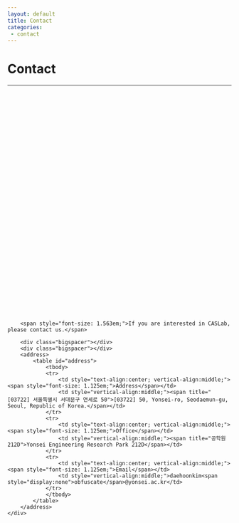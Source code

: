 ```yaml
---
layout: default
title: Contact
categories:
 - contact
---
```


<script type="text/javascript" src="//dapi.kakao.com/v2/maps/sdk.js?appkey=b39590003fae695d5cd234d45edf0e58"></script>

<div class="row">
    <div class="col-md-12">
        <h1>Contact</h1>
        <hr/>
    </div>
</div>

<div class="row">
    <div class="col-md-12">
        <div id="map" style="width: 950px; height: 500px;"></div>
        <div class="bigspacer"></div>
        <div class="bigspacer"></div>

        <span style="font-size: 1.563em;">If you are interested in CASLab, please contact us.</span>

        <div class="bigspacer"></div>
        <div class="bigspacer"></div>
        <address>
            <table id="address">
                <tbody>
                <tr>
                    <td style="text-align:center; vertical-align:middle;"><span style="font-size: 1.125em;">Address</span></td>
                    <td style="vertical-align:middle;"><span title="[03722] 서울특별시 서대문구 연세로 50">[03722] 50, Yonsei-ro, Seodaemun-gu, Seoul, Republic of Korea.</span></td>
                </tr>
                <tr>
                    <td style="text-align:center; vertical-align:middle;"><span style="font-size: 1.125em;">Office</span></td>
                    <td style="vertical-align:middle;"><span title="공학원 212D">Yonsei Engineering Research Park 212D</span></td>
                </tr>
                <tr>
                    <td style="text-align:center; vertical-align:middle;"><span style="font-size: 1.125em;">Email</span></td>
                    <td style="vertical-align:middle;">daehoonkim<span style="display:none">obfuscate</span>@yonsei.ac.kr</td>
                </tr>
                </tbody>
            </table>
        </address>
    </div>
</div>

<script>
    var container = document.getElementById('map');
    var options = {
        center: new kakao.maps.LatLng(37.5608403, 126.9354738),
        level: 3
    };

    var map = new kakao.maps.Map(container, options);
    var markerPosition  = new kakao.maps.LatLng(37.5608403, 126.9354738); 

    var marker = new kakao.maps.Marker({
        position: markerPosition
    });

    marker.setMap(map);
</script>

